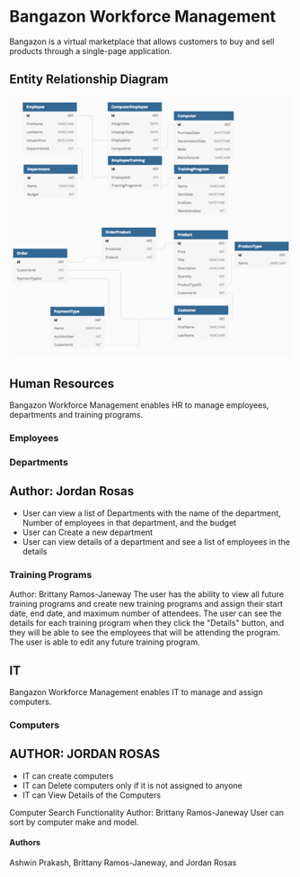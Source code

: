 # Bangazon Workforce Management
Bangazon is a virtual marketplace that allows customers to buy and sell products through a single-page application.


## Entity Relationship Diagram
![Image of the Entity Relationship Diagram](/ERD.png)

## Human Resources
Bangazon Workforce Management enables HR to manage employees, departments and training programs.

### Employees

### Departments
## Author: Jordan Rosas
- User can view a list of Departments with the name of the department, Number of employees in that department, and the budget
- User can Create a new department 
- User can view details of a department and see a list of employees in the details

### Training Programs
Author: Brittany Ramos-Janeway
The user has the ability to view all future training programs and create new training programs and assign their start date, end date, and maximum number of attendees. The user can see the details for each training program when they click the "Details" button, and they will be able to see the employees that will be attending the program. The user is able to edit any future training program.


## IT
Bangazon Workforce Management enables IT to manage and assign computers.

### Computers
## AUTHOR: JORDAN ROSAS
- IT can create computers
- IT can Delete computers only if it is not assigned to anyone
- IT can View Details of the Computers

Computer Search Functionality
Author: Brittany Ramos-Janeway
User can sort by computer make and model.

#### Authors
Ashwin Prakash, Brittany Ramos-Janeway, and Jordan Rosas
